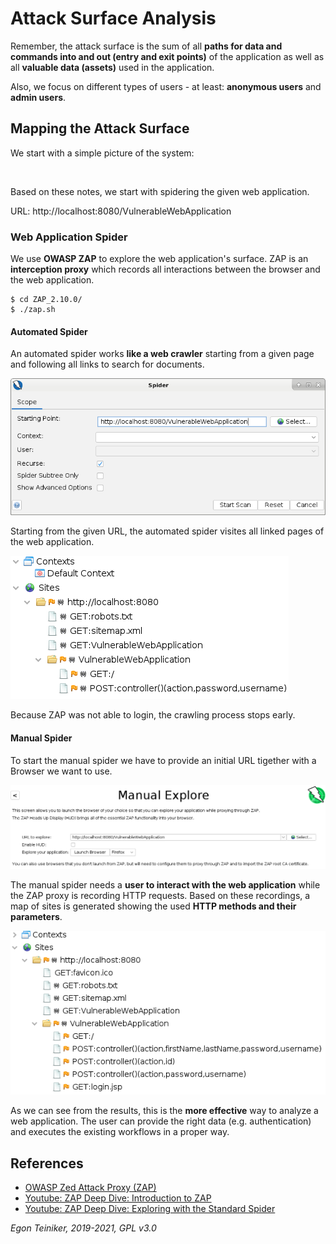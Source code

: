 # Attack Surface Analysis

Remember, the attack surface is the sum of all **paths for data and commands into and out (entry and exit points)** 
of the application as well as all **valuable data (assets)** used in the application.

Also, we focus on different types of users - at least: **anonymous users** and **admin users**.

## Mapping the Attack Surface

We start with a simple picture of the system:

![]()

Based on these notes, we start with spidering the given web application.

URL: http://localhost:8080/VulnerableWebApplication

### Web Application Spider

We use **OWASP ZAP** to explore the web application's surface.
ZAP is an **interception proxy** which records all interactions between the browser and the web application.

```
$ cd ZAP_2.10.0/
$ ./zap.sh 
```


#### Automated Spider

An automated spider works **like a web crawler** starting from a given page and following all links to search for
documents.

![Automated Spider](figures/Spider-Dialog-Automated.png)

Starting from the given URL, the automated spider visites all linked pages of the web application.

![Automated Spider Results](figures/Spider-Result-1.png)

Because ZAP was not able to login, the crawling process stops early.

#### Manual Spider 

To start the manual spider we have to provide an initial URL tigether with a Browser we want to use.

![Manual Spider Dialog](figures/Spider-Dialog-Manual.png)
 
The manual spider needs a **user to interact with the web application** while the ZAP proxy is recording HTTP
requests.
Based on these recordings, a map of sites is generated showing the used **HTTP methods and their parameters**.

![Manual Spider Results](figures/Spider-Result-2.png)

As we can see from the results, this is the **more effective** way to analyze a web application.
The user can provide the right data (e.g. authentication) and executes the existing workflows in a proper way.

## References
* [OWASP Zed Attack Proxy (ZAP)](https://www.zaproxy.org/)
* [Youtube: ZAP Deep Dive: Introduction to ZAP](https://youtu.be/CxjHGWk4BCs)
* [Youtube: ZAP Deep Dive: Exploring with the Standard Spider](https://youtu.be/mz2nhYpU-sw) 

*Egon Teiniker, 2019-2021, GPL v3.0*